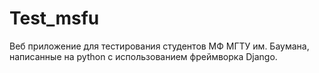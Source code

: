 # Test_msfu
Веб приложение для тестирования студентов МФ МГТУ им. Баумана, написанные на python с использованием фреймворка Django. 

